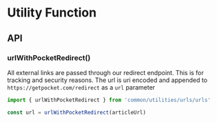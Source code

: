 # Utility Function

## API

### urlWithPocketRedirect()

All external links are passed through our redirect endpoint. This is
for tracking and security reasons. The url is uri encoded and appended
to `https://getpocket.com/redirect` as a `url` parameter

```js
import { urlWithPocketRedirect } from 'common/utilities/urls/urls'

const url = urlWithPocketRedirect(articleUrl)
```
